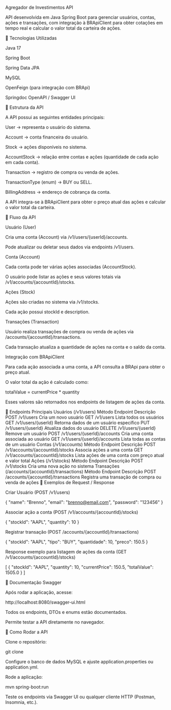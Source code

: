Agregador de Investimentos API

API desenvolvida em Java Spring Boot para gerenciar usuários, contas, ações e transações, com integração à BRApiClient para obter cotações em tempo real e calcular o valor total da carteira de ações.

🔹 Tecnologias Utilizadas

Java 17

Spring Boot

Spring Data JPA

MySQL

OpenFeign (para integração com BRApi)

Springdoc OpenAPI / Swagger UI

🔹 Estrutura da API

A API possui as seguintes entidades principais:

User → representa o usuário do sistema.

Account → conta financeira do usuário.

Stock → ações disponíveis no sistema.

AccountStock → relação entre contas e ações (quantidade de cada ação em cada conta).

Transaction → registro de compra ou venda de ações.

TransactionType (enum) → BUY ou SELL.

BillingAddress → endereço de cobrança da conta.

A API integra-se à BRApiClient para obter o preço atual das ações e calcular o valor total da carteira.

🔹 Fluxo da API

Usuário (User)

Cria uma conta (Account) via /v1/users/{userId}/accounts.

Pode atualizar ou deletar seus dados via endpoints /v1/users.

Conta (Account)

Cada conta pode ter várias ações associadas (AccountStock).

O usuário pode listar as ações e seus valores totais via /v1/accounts/{accountId}/stocks.

Ações (Stock)

Ações são criadas no sistema via /v1/stocks.

Cada ação possui stockId e description.

Transações (Transaction)

Usuário realiza transações de compra ou venda de ações via /accounts/{accountId}/transactions.

Cada transação atualiza a quantidade de ações na conta e o saldo da conta.

Integração com BRApiClient

Para cada ação associada a uma conta, a API consulta a BRApi para obter o preço atual.

O valor total da ação é calculado como:

totalValue = currentPrice * quantity


Esses valores são retornados nos endpoints de listagem de ações da conta.

🔹 Endpoints Principais
Usuários (/v1/users)
Método	Endpoint	Descrição
POST	/v1/users	Cria um novo usuário
GET	/v1/users	Lista todos os usuários
GET	/v1/users/{userId}	Retorna dados de um usuário específico
PUT	/v1/users/{userId}	Atualiza dados do usuário
DELETE	/v1/users/{userId}	Remove um usuário
POST	/v1/users/{userId}/accounts	Cria uma conta associada ao usuário
GET	/v1/users/{userId}/accounts	Lista todas as contas de um usuário
Contas (/v1/accounts)
Método	Endpoint	Descrição
POST	/v1/accounts/{accountId}/stocks	Associa ações a uma conta
GET	/v1/accounts/{accountId}/stocks	Lista ações de uma conta com preço atual e valor total
Ações (/v1/stocks)
Método	Endpoint	Descrição
POST	/v1/stocks	Cria uma nova ação no sistema
Transações (/accounts/{accountId}/transactions)
Método	Endpoint	Descrição
POST	/accounts/{accountId}/transactions	Registra uma transação de compra ou venda de ações
🔹 Exemplos de Request / Response

Criar Usuário (POST /v1/users)

{
  "name": "Brenno",
  "email": "brenno@email.com",
  "password": "123456"
}


Associar ação a conta (POST /v1/accounts/{accountId}/stocks)

{
  "stockId": "AAPL",
  "quantity": 10
}


Registrar transação (POST /accounts/{accountId}/transactions)

{
  "stockId": "AAPL",
  "tipo": "BUY",
  "quantidade": 10,
  "preco": 150.5
}


Response exemplo para listagem de ações da conta (GET /v1/accounts/{accountId}/stocks)

[
  {
    "stockId": "AAPL",
    "quantity": 10,
    "currentPrice": 150.5,
    "totalValue": 1505.0
  }
]

🔹 Documentação Swagger

Após rodar a aplicação, acesse:

http://localhost:8080/swagger-ui.html


Todos os endpoints, DTOs e enums estão documentados.

Permite testar a API diretamente no navegador.

🔹 Como Rodar a API

Clone o repositório:

git clone <seu-repositorio>


Configure o banco de dados MySQL e ajuste application.properties ou application.yml.

Rode a aplicação:

mvn spring-boot:run


Teste os endpoints via Swagger UI ou qualquer cliente HTTP (Postman, Insomnia, etc.).
